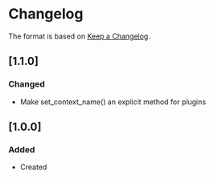 # Changelog
The format is based on [Keep a Changelog](https://keepachangelog.com/en/1.0.0/).

## [1.1.0]
### Changed
- Make set_context_name() an explicit method for plugins

## [1.0.0]
### Added
- Created
